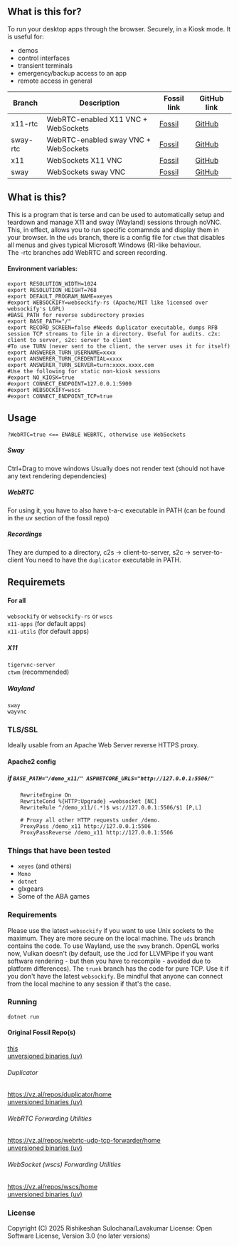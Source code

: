 ## What is this for? 
To run your desktop apps through the browser. Securely, in a Kiosk mode. It is useful for:  
 - demos  
 - control interfaces  
 - transient terminals  
 - emergency/backup access to an app  
 - remote access in general  

| Branch    | Description                          | Fossil link                          | GitHub link                  |
|-----------|--------------------------------------|--------------------------------------|------------------------------|
| x11-rtc   | WebRTC-enabled X11 VNC + WebSockets | [Fossil](?cmd=redirect&branch=x11-rtc)  | [GitHub](../tree/x11-rtc)   |
| sway-rtc  | WebRTC-enabled sway VNC + WebSockets| [Fossil](?cmd=redirect&branch=sway-rtc) | [GitHub](../tree/sway-rtc)  |
| x11       | WebSockets X11 VNC                   | [Fossil](?cmd=redirect&branch=x11)      | [GitHub](../tree/x11)       |
| sway      | WebSockets sway VNC                  | [Fossil](?cmd=redirect&branch=sway)     | [GitHub](../tree/sway)      |


## What is this?
This is a program that is terse and can be used to automatically setup and teardown and manage X11 and sway (Wayland) sessions through noVNC. This, in effect, allows you to run specific comamnds and display them in your browser. 
In the `uds` branch, there is a config file for `ctwm` that disables all menus and gives typical Microsoft Windows (R)-like behaviour.   
The -rtc branches add WebRTC and screen recording. 

#### Environment variables:   
```
export RESOLUTION_WIDTH=1024
export RESOLUTION_HEIGHT=768
export DEFAULT_PROGRAM_NAME=xeyes
#export WEBSOCKIFY=websockify-rs (Apache/MIT like licensed over websockify's LGPL)
#BASE_PATH for reverse subdirectory proxies
export BASE_PATH="/"
export RECORD_SCREEN=false #Needs duplicator executable, dumps RFB session TCP streams to file in a directory. Useful for audits. c2x: client to server, s2c: server to client 
#To use TURN (never sent to the client, the server uses it for itself) 
export ANSWERER_TURN_USERNAME=xxxx 
export ANSWERER_TURN_CREDENTIAL=xxxx 
export ANSWERER_TURN_SERVER=turn:xxxx.xxxx.com 
#Use the following for static non-kiosk sessions
#export NO_KIOSK=true
#export CONNECT_ENDPOINT=127.0.0.1:5900
#export WEBSOCKIFY=wscs
#export CONNECT_ENDPOINT_TCP=true
```

## Usage 
```
?WebRTC=true <== ENABLE WEBRTC, otherwise use WebSockets 
```
##### Sway 
Ctrl+Drag to move windows 
Usually does not render text (should not have any text rendering dependencies) 

##### WebRTC 
For using it, you have to also have t-a-c executable in PATH (can be found in the uv section of the fossil repo) 

##### Recordings 
They are dumped to a directory, c2s -> client-to-server, s2c -> server-to-client 
You need to have the `duplicator` executable in PATH. 

## Requiremets
#### For all  
`websockify` or `websockify-rs` or `wscs`   
`x11-apps` (for default apps)  
`x11-utils` (for default apps)  

##### X11
`tigervnc-server`  
`ctwm` (recommended)  

##### Wayland
`sway`  
`wayvnc`  

### TLS/SSL
Ideally usable from an Apache Web Server reverse HTTPS proxy.

#### Apache2 config
##### if `BASE_PATH="/demo_x11/" ASPNETCORE_URLS="http://127.0.0.1:5506/"`
```
    RewriteEngine On 
    RewriteCond %{HTTP:Upgrade} =websocket [NC] 
    RewriteRule ^/demo_x11/(.*)$ ws://127.0.0.1:5506/$1 [P,L] 

    # Proxy all other HTTP requests under /demo. 
    ProxyPass /demo_x11 http://127.0.0.1:5506 
    ProxyPassReverse /demo_x11 http://127.0.0.1:5506 

```

### Things that have been tested 
 - `xeyes` (and others)  
 - `Mono`   
 - `dotnet`  
 - glxgears  
 - Some of the ABA games   

### Requirements
Please use the latest `websockify` if you want to use Unix sockets to the maximum. They are more secure on the local machine. The `uds` branch contains the code. To use Wayland, use the `sway` branch. OpenGL works now, Vulkan doesn't (by default, use the .icd for LLVMPipe if you want software rendering - but then you have to recompile - avoided due to platform differences). 
The `trunk` branch has the code for pure TCP. Use it if you don't have the latest `websockify`. Be mindful that anyone can connect from the local machine to any session if that's the case. 

### Running
`dotnet run` 

#### Original Fossil Repo(s) 
[this](https://vz.al/repos/fw/home)   
[unversioned binaries (uv)](https://vz.al/repos/fw/uv) 

###### Duplicator 
https://vz.al/repos/duplicator/home    
[unversioned binaries (uv)](https://vz.al/repos/duplicator/uv) 

###### WebRTC Forwarding Utilities 
https://vz.al/repos/webrtc-udp-tcp-forwarder/home    
[unversioned binaries (uv)](https://vz.al/repos/webrtc-udp-tcp-forwarder/uv) 

###### WebSocket (wscs) Forwarding Utilities 
https://vz.al/repos/wscs/home    
[unversioned binaries (uv)](https://vz.al/repos/webrtc-udp-tcp-forwarder/uv) 

### License
Copyright (C) 2025 Rishikeshan Sulochana/Lavakumar 
License: Open Software License, Version 3.0 (no later versions)
